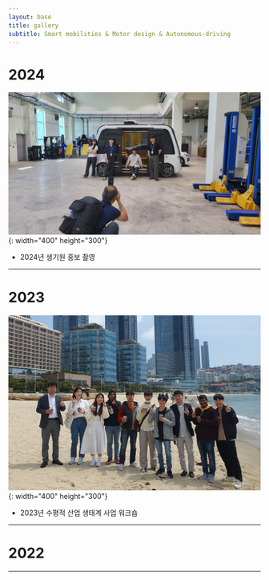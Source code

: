 ```yaml
---
layout: base
title: gallery
subtitle: Smart mobilities & Motor design & Autonomous-driving
---
```

# 2024
![labpic](https://github.com/hrchalab/hrchalab.github.io/blob/master/assets/img/20240529_102603.jpg?raw=true){: width="400" height="300"}
- 2024년 생기원 홍보 촬영
---
# 2023
![labpic](https://github.com/hrchalab/hrchalab.github.io/blob/master/assets/img/Aboutus.jpg?raw=true){: width="400" height="300"}
- 2023년 수평적 산업 생태계 사업 워크숍

---
# 2022
---

